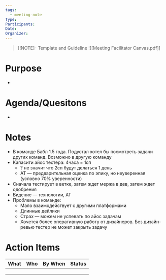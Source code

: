 ```yaml
---
tags:
  - meeting-note
Type: 
Participants: 
Date: 
Organizer:
---
```

> [!NOTE]- Template and Guideline
> ![[Meeting Facilitator Canvas.pdf]]
# Purpose
- 
# Agenda/Quesitons
- 
# Notes
- В команде Бабл 1.5 года. Подустал хотел бы посмотреть задачи других команд. Возможно в другую команду
- Капасити айос тестера: 4часа = 1сп
	- ? не значит что 2сп будут делаться 1 день
	- АТ — предварительная оценка по эпику, но неуверенная (условно 70% уверенности)
- Сначала тестирует в ветке, затем ждет мержа в дев, затем ждет одобрения 
- Видение — технологии, АТ
- Проблемы в команде:
	- Мало взаимодействует с другими платформами
	- Длинные дейлики
	- Страх — можем не успевать по айос задачам
	- Хочется более оперативную работу от дизайнеров. Без дизайн-ревью тестер не может закрыть задачу
# Action Items
| What | Who | By When | Status |
| ---- | ---- | ---- | ---- |
|  |  |  |  |
|  |  |  |  |
|  |  |  |  |
